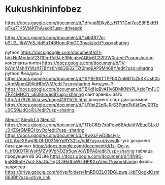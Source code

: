 # Kukushkininfobez
https://docs.google.com/document/d/1dfvnd8Dky8_vHTY1Gm7usS9FBkKHqTku71K5ViAKFhA/edit?usp=drivesdk

https://docs.google.com/document/d/1xib4R77q-bSU2_IjIrW7nSJdd5qT48HonuRmGC3hsak/edit?usp=sharing

python
https://docs.google.com/document/d/1-bVkNnMndmV23f10qrRc9JrF3Mcg5yAQ0x6C32IVW0c/edit?usp=sharing
конспекты питон
https://docs.google.com/document/d/1V-bWmMah4YWzX178Yz6NildQ6j32TZt2mq6AP9Mh68Y/edit?usp=sharing
python 
#модуль 2
https://docs.google.com/document/d/1KYBE9XTTPFbXZmMDTsZkKKUsh05JAmMjpmQ9XqHRxWM/edit?usp=sharing
#модуль 3
https://docs.google.com/document/d/1BKdHqBvA11v6DMKNNPLXzloFmFJCZFZ4MHCN_uBJ8no/edit?usp=sharing
сайт аренды авто
http://d7926.tilda.ws/page41911525.html
документ с ир-диаграммой
https://docs.google.com/document/d/1UYiet22pRJRrS3Pgre7kKkfQwI0RTzJ0CS9iJdOci0U/edit?usp=sharing

[Stepik1](https://danila7926.github.io/Kukushkininfobez/stepik-1.1)
[Stepik1.5](https://danila7926.github.io/Kukushkininfobez/stepik-1.5)
[Stepik2](https://danila7926.github.io/Kukushkininfobez/Stepik_2)
https://docs.google.com/document/d/1fTbC6Er7xbPqw68AduhfWEudGLkUJ04ZGrGMROHxyOo/edit?usp=sharing
https://docs.google.com/document/d/1RwXcFwD3kcIys-dLlLAueXSwg9bOl-D03NeYpBYS2sc/edit?usp=drivesdk
гугл документ база данных https://docs.google.com/document/d/1z-jOg-v-h_h1XKOTRiWvItMZV9VgNOZtr5gwVoWBPA8/edit?usp=sharing
таблица продукция db SQLite https://docs.google.com/document/d/14N9S-kpKB9nIH7spt-ShaGut-qOL3Ha1bbWziHPKXxA/edit?usp=sharing
файлы запросов https://drive.google.com/drive/folders/1mRDQZLO5DGLpwa_IxbFOogkIOsm963Bh?usp=drive_link
